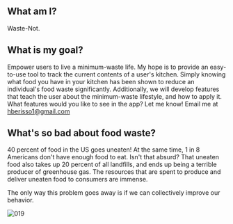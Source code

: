 ## What am I?

Waste-Not.

## What is my goal?

Empower users to live a minimum-waste life. My hope is to provide an easy-to-use tool to track the current contents of a user's kitchen. Simply knowing what food you have in your kitchen has been shown to reduce an individual's food waste significantly. Additionally, we will develop features that teach the user about the minimum-waste lifestyle, and how to apply it. What features would you like to see in the app? Let me know! Email me at hberisso1@gmail.com

## What's so bad about food waste?

40 percent of food in the US goes uneaten! At the same time, 1 in 8 Americans don't have enough food to eat. Isn't that absurd? That uneaten food also takes up 20 percent of all landfills, and ends up being a terrible producer of greenhouse gas. The resources that are spent to produce and deliver uneaten food to consumers are immense.

The only way this problem goes away is if we can collectively improve our behavior.

![019](https://github.com/htothenan1/min-waste/assets/50812996/89a7eb9c-0dd5-4c8f-bf75-9264133828c8)
